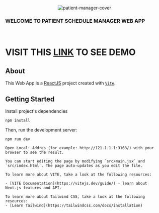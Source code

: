 <p align="center">
<img src="https://i.ibb.co/z6jwyFY/patient-manager-cover.jpg" alt="patient-manager-cover" border="0">
<h3>WELCOME TO PATIENT SCHEDULE MANAGER WEB APP</h3>
</p>
<p align="center">&nbsp;</p>

# VISIT THIS [LINK](https://boisterous-panda-9f18ee.netlify.app/) TO SEE DEMO 

## About
This Web App is a [ReactJS](https://reactjs.org/) project created with [`Vite`](https://vitejs.dev/).

## Getting Started

Install project's dependencies

```Terminal
npm install
```

Then, run the development server:

```Terminal
npm run dev

Open Local: Addres (for example: http://121.1.1.1:3163/) with your browser to see the result.

You can start editing the page by modifying `src/main.jsx` and `src/index.html`. The page auto-updates as you edit the file.

To learn more about VITE, take a look at the following resources:

- [VITE Documentation](https://vitejs.dev/guide/) - learn about Next.js features and API.

To learn more about Tailwind CSS, take a look at the following resources:
- [Learn Tailwind](https://tailwindcss.com/docs/installation)